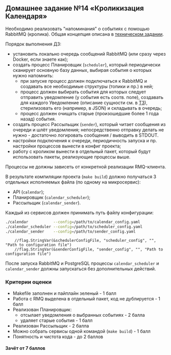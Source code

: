 ## Домашнее задание №14 «Кроликизация Календаря»
Необходимо реализовать "напоминания" о событиях с помощью RabbitMQ (кролика).
Общая концепция описана в [техническом задании](./CALENDAR.MD).

Порядок выполнения ДЗ:
* установить локально очередь сообщений RabbitMQ (или сразу через Docker, если знаете как);
* создать процесс Планировщик (`scheduler`), который периодически сканирует основную базу данных,
выбирая события о которых нужно напомнить:
    - при запуске процесс должен подключаться к RabbitMQ и создавать все необходимые структуры
    (топики и пр.) в ней;
    - процесс должен выбирать события для которых следует отправить уведомление (у события есть соотв. поле),
    создавать для каждого Уведомление (описание сущности см. в [ТЗ](./CALENDAR.MD)),
    стерилизовать его (например, в JSON) и складывать в очередь;
    - процесс должен очищать старые (произошедшие более 1 года назад) события.
* создать процесс Рассыльщик (`sender`), который читает сообщения из очереди и шлёт уведомления;
непосредственно отправку делать не нужно - достаточно логировать сообщения / выводить в STDOUT.
* настройки подключения к очереди, периодичность запуска и пр. настройки процессов вынести в конфиг проекта;
* работу с кроликом вынести в отдельный пакет, который будут использовать пакеты, реализующие процессы выше.

Процессы не должны зависеть от конкретной реализации RMQ-клиента.

В результате компиляции проекта (`make build`) должно получаться 3 отдельных исполняемых файла
(по одному на микросервис):
- API (`calendar`);
- Планировщик (`calendar_scheduler`);
- Рассыльщик (`calendar_sender`).

Каждый из сервисов должен принимать путь файлу конфигурации:
```bash
./calendar           --config=/path/to/calendar_config.yaml
./calendar_scheduler --config=/path/to/scheduler_config.yaml
./calendar_sender    --config=/path/to/sender_config.yaml
```

```text
	//flag.StringVar(&schedulerConfigFile, "scheduler_config", "", "Path to configuration file")
	//flag.StringVar(&senderConfigFile, "sender_config", "", "Path to configuration file")
```

После запуска RabbitMQ и PostgreSQL процессы `calendar_scheduler` и `calendar_sender`
должны запускаться без дополнительных действий.

### Критерии оценки
- Makefile заполнен и пайплайн зеленый - 1 балл
- Работа с RMQ выделена в отдельный пакет, код не дублируется - 1 балл
- Реализован Планировщик:
    - отсылает уведомления о выбранных событиях - 2 балла
    - удаляет старые события - 1 балл
- Реализован Рассыльщик - 2 балла
- Можно собрать сервисы одной командой (`make build`) - 1 балл
- Понятность и чистота кода - до 2 баллов

#### Зачёт от 7 баллов
